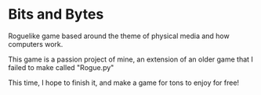 # Bits and Bytes

Roguelike game based around the theme of physical media and how computers work.

This game is a passion project of mine, an extension of an older game that I failed to make called "Rogue.py"

This time, I hope to finish it, and make a game for tons to enjoy for free!